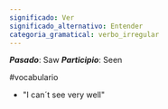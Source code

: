```yaml
---
significado: Ver
significado_alternativo: Entender
categoria_gramatical: verbo_irregular
---
```


***Pasado***: Saw
***Participio***: Seen

#vocabulario

- "I can´t see very well" 